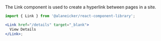 The Link component is used to create a hyperlink between pages in a site.

```jsx
import { Link } from '@alaneicker/react-component-library';

<Link href="/details" target="_blank">
  View Details
</Link>;
```
